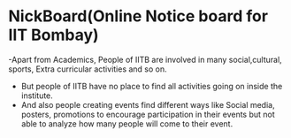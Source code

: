 # NickBoard(Online Notice board for IIT  Bombay)
-Apart from Academics, People of IITB are involved in many social,cultural,
sports, Extra curricular activities and so on.
- But people of IITB have no place to find all activities going on inside the institute.
- And also people creating events find different ways like Social media, posters,
promotions to encourage participation in their events but not able to analyze how
many people will come to their event.
